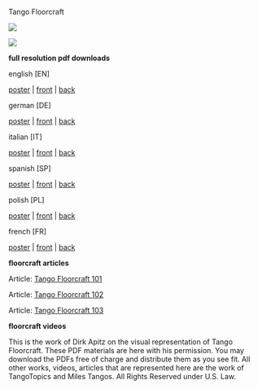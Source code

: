Tango Floorcraft

![](./images/tangofloorcraft-logo.jpg)

![](images/tfc2.jpg)



**full resolution pdf downloads**

english \[EN\]


[poster](http://tangofloorcraft.com/pdfs/EN_danceflowposter.pdf) | [front](http://tangofloorcraft.com/pdfs/EN_danceflowflyer_p1.pdf) | [back](http://tangofloorcraft.com/pdfs/EN_danceflowflyer_p2.pdf)

german \[DE\]


[poster](http://tangofloorcraft.com/pdfs/DE_danceflowposter.pdf) | [front](http://tangofloorcraft.com/pdfs/DE_danceflowflyer_p1.pdf) | [back](http://tangofloorcraft.com/pdfs/DE_danceflowflyer_p2.pdf)

italian \[IT\]


[poster](http://tangofloorcraft.com/pdfs/IT_danceflowposter.pdf) | [front](http://tangofloorcraft.com/pdfs/IT_danceflowflyer_p1.pdf) | [back](http://tangofloorcraft.com/pdfs/IT_danceflowflyer_p2.pdf)

spanish \[SP\]


[poster](http://tangofloorcraft.com/pdfs/SP_danceflowposter.pdf) | [front](http://tangofloorcraft.com/pdfs/SP_danceflowflyer_p1.pdf) | [back](http://tangofloorcraft.com/pdfs/SP_danceflowflyer_p2.pdf)

polish \[PL\]


[poster](http://tangofloorcraft.com/pdfs/PL_danceflowposter.pdf) | [front](http://tangofloorcraft.com/pdfs/PL_danceflowflyer_p1.pdf) | [back](http://tangofloorcraft.com/pdfs/PL_danceflowflyer_p2.pdf)

french \[FR\]


[poster](http://tangofloorcraft.com/pdfs/FR_danceflowposter.pdf) | [front](http://tangofloorcraft.com/pdfs/FR_danceflowflyer_p1.pdf) | [back](http://tangofloorcraft.com/pdfs/FR_danceflowflyer_p2.pdf)

**floorcraft articles**

Article: [Tango Floorcraft 101](http://tango.fyi/floorcraft101)

Article: [Tango Floorcraft 102](http://tango.fyi/floorcraft102)

Article: [Tango Floorcraft 103](http://tango.fyi/floorcraft103)

**floorcraft videos**

This is the work of Dirk Apitz on the visual representation of Tango Floorcraft. These PDF materials are here with his permission. You may download the PDFs free of charge and distribute them as you see fit. All other works, videos, articles that are represented here are the work of TangoTopics and Miles Tangos. All Rights Reserved under U.S. Law.